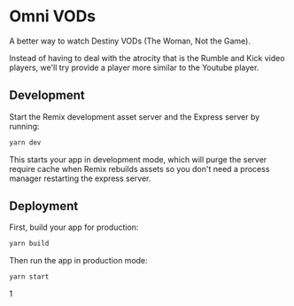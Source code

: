 # Omni VODs

A better way to watch Destiny VODs (The Woman, Not the Game).

Instead of having to deal with the atrocity that is the Rumble and Kick video
players, we'll try provide a player more similar to the Youtube player.

## Development

Start the Remix development asset server and the Express server by running:

```sh
yarn dev
```

This starts your app in development mode, which will purge the server require
cache when Remix rebuilds assets so you don't need a process manager restarting
the express server.

## Deployment

First, build your app for production:

```sh
yarn build
```

Then run the app in production mode:

```sh
yarn start
```

1
